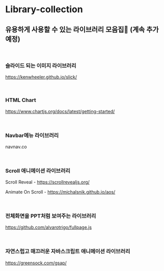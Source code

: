 # Library-collection
## 유용하게 사용할 수 있는 라이브러리 모음집📃 (계속 추가 예정)

<br>



### 슬라이드 되는 이미지 라이브러리

https://kenwheeler.github.io/slick/

<br>

### HTML Chart 


https://www.chartjs.org/docs/latest/getting-started/


<br>

### Navbar메뉴 라이브러리

navnav.co

<br>

### Scroll 애니메이션 라이브러리

Scroll Reveal - https://scrollrevealjs.org/

Animate On Scroll - https://michalsnik.github.io/aos/

<br>


### 전체화면을 PPT처럼 보여주는 라이브러리

https://github.com/alvarotrigo/fullpage.js

<br>

### 자연스럽고 매끄러운 자바스크립트 애니메이션 라이브러리

https://greensock.com/gsap/

<br>






